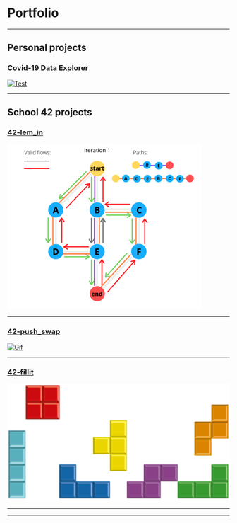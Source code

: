 # Portfolio

---

## Personal projects 

### [Covid-19 Data Explorer](/project1)

<a href="/project1">
   <img alt="Test" src="images/dummy_thumbnail.jpg?raw=true">
</a>  

---

## School 42 projects

### [42-lem_in](/project2)  

<a href="/project2">
   <img alt="flows" src="images/flows.png?raw=true">
</a>  

---
### [42-push_swap](/project3)  

<a href="/project3">
   <img alt="Gif" src="https://j.gifs.com/NL26Bm.gif?raw=true">
</a>  

---

### [42-fillit](/project4)  

<a href="/project4">
   <img alt="Cubes" src="images/cubes.png?raw=true">
</a>  

---



---
